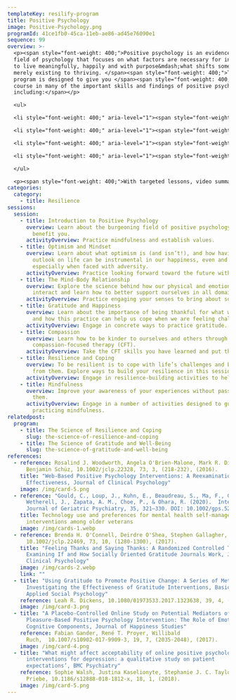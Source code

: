 ```yaml
---
templateKey: resilify-program
title: Positive Psychology
image: Positive-Psychology.png
programId: 41ce1fb0-45ca-11eb-ae86-ad45e76090e1
sequence: 99
overview: >-
  <p><span style="font-weight: 400;">Positive psychology is an evidence-based
  field of psychology that focuses on what factors are necessary for individuals
  to live meaningfully, happily and with purpose&mdash;what shifts someone from
  merely existing to thriving. </span><span style="font-weight: 400;">This
  program is designed to give you </span><span style="font-weight: 400;">a crash
  course in many of the important skills and findings of positive psychology,
  including:</span></p>

  <ul>

  <li style="font-weight: 400;" aria-level="1"><span style="font-weight: 400;">The importance of optimism</span></li>

  <li style="font-weight: 400;" aria-level="1"><span style="font-weight: 400;">The mental and physical benefits of gratitude</span></li>

  <li style="font-weight: 400;" aria-level="1"><span style="font-weight: 400;">How to be more compassionate with ourselves and others</span></li>

  <li style="font-weight: 400;" aria-level="1"><span style="font-weight: 400;">The relationship between our minds and our bodies</span></li>

  </ul>

  <p><span style="font-weight: 400;">With targeted lessons, video summaries, and interactive activities, Resilify's Positive Psychology program can be a powerful tool on your journey of healing and growth.</span></p>
categories:
  category:
    - title: Resilience
sessions:
  session:
    - title: Introduction to Positive Psychology
      overview: Learn about the burgeoning field of positive psychology and how it may
        benefit you.
      activityOverview: Practice mindfulness and establish values.
    - title: Optimism and Mindset
      overview: Learn about what optimism is (and isn’t!), and how having a positive
        outlook on life can be instrumental in our happiness, even and
        especially when faced with adversity.
      activityOverview: Practice looking forward toward the future with realistic positivity.
    - title: The Mind-Body Relationship
      overview: Explore the science behind how our physical and emotional health
        interact and learn how to better support ourselves in all domains.
      activityOverview: Practice engaging your senses to bring about soothing.
    - title: Gratitude and Happiness
      overview: Learn about the importance of being thankful for what we have in life
        and how this practice can help us cope when we are feeling challenged.
      activityOverview: Engage in concrete ways to practice gratitude.
    - title: Compassion
      overview: Learn how to be kinder to ourselves and others through the lens of
        compassion-focused therapy (CFT).
      activityOverview: Take the CFT skills you have learned and put them to the test!
    - title: Resilience and Coping
      overview: To be resilient is to cope with life’s challenges and be able to learn
        from them. Explore ways to build your resilience in this session.
      activityOverview: Engage in resilience-building activities to help you cope.
    - title: Mindfulness
      overview: Improve your awareness of your experiences without passing judgment on
        them.
      activityOverview: Engage in a number of activities designed to guide you in
        practicing mindfulness.
relatedpost:
  program:
    - title: The Science of Resilience and Coping
      slug: the-science-of-resilience-and-coping
    - title: The Science of Gratitude and Well-Being
      slug: the-science-of-gratitude-and-well-being
references:
  - reference: Rosalind J. Woodworth, Angela O'Brien‐Malone, Mark R. Diamond,
      Benjamin Schüz, 10.1002/jclp.22328, 73, 3, (218-232), (2016).
    title: "Web‐Based Positive Psychology Interventions: A Reexamination of
      Effectiveness, Journal of Clinical Psychology"
    image: /img/card-5.png
  - reference: "Gould, C., Loup, J., Kuhn, E., Beaudreau, S., Ma, F., Goldstein, M.,
      Wetherell, J., Zapata, A. M., Choe, P., & Ohara, R. (2020).  International
      Journal of Geriatric Psychiatry, 35, 321–330. DOI: 10.1002/gps.5252 "
    title: Technology use and preferences for mental health self-management
      interventions among older veterans
    image: /img/cards-1.webp
  - reference: Brenda H. O'Connell, Deirdre O'Shea, Stephen Gallagher,
      10.1002/jclp.22469, 73, 10, (1280-1300), (2017).
    title: "Feeling Thanks and Saying Thanks: A Randomized Controlled Trial
      Examining If and How Socially Oriented Gratitude Journals Work, Journal of
      Clinical Psychology"
    image: /img/cards-2.webp
    link: ""
  - title: "Using Gratitude to Promote Positive Change: A Series of Meta-Analyses
      Investigating the Effectiveness of Gratitude Interventions, Basic and
      Applied Social Psychology"
    reference: Leah R. Dickens, 10.1080/01973533.2017.1323638, 39, 4, (193-208), (2017).
    image: /img/card-3.png
  - title: "A Placebo-Controlled Online Study on Potential Mediators of a
      Pleasure-Based Positive Psychology Intervention: The Role of Emotional and
      Cognitive Components, Journal of Happiness Studies"
    reference: Fabian Gander, René T. Proyer, Willibald
      Ruch,  10.1007/s10902-017-9909-3, 19, 7, (2035-2048), (2017).
    image: /img/card-4.png
  - title: "What might affect acceptability of online positive psychology
      interventions for depression: a qualitative study on patient
      expectations’, BMC Psychiatry"
    reference: Sophie Walsh, Justina Kaselionyte, Stephanie J. C. Taylor, Stefan
      Priebe, 10.1186/s12888-018-1812-x, 18, 1, (2018).
    image: /img/card-5.png
---
```

